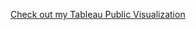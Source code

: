 [Check out my Tableau Public Visualization](https://public.tableau.com/app/profile/ahmed.kasim/viz/AhmedsErvisitDashboard/Dashboard1)
